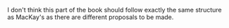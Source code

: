 I don't think this part of the book should follow exactly the same structure as MacKay's as there are different proposals to be made.